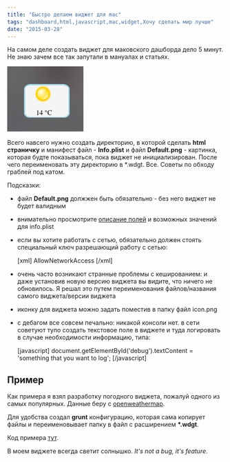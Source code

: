 ```yaml
---
title: "Быстро делаем виджет для mac"
tags: "dashboard,html,javascript,mac,widget,Хочу сделать мир лучше"
date: "2015-03-28"
---
```


На самом деле создать виджет для маковского дашборда дело 5 минут. Не знаю зачем все так запутали в мануалах и статьях.

![myweather](images/Screenshot-2015-03-28-16.06.37.png)

Всего навсего нужно создать директорию, в которой сделать **html страничку** и манифест файл - **Info.plist** и файл **Default.png** - картинка, которая будте показываться, пока виджет не инициализирован. После чего переименовать эту директорию в \*.wdgt. Все. Советы по обходу граблей под катом.

Подсказки:

- файл **Default.png** должжен быть обязательно - без него виджет не будет валидным
- внимательно просмотрите [описание полей](https://developer.apple.com/library/mac/documentation/AppleApplications/Conceptual/Dashboard_ProgTopics/Articles/WidgetBasics.html#//apple_ref/doc/uid/TP40008117-SW15 "developer.apple.com") и возможных значений для info.plist
- если вы хотите работать с сетью, обязательно должен стоять специальный ключ разрешающий работу с сетью:
    
    \[xml\] <key>AllowNetworkAccess</key> <true/> \[/xml\]
    
- очень часто возникают странные проблемы с кешированием: и даже установив новую версию виджета вы видите, что ничего не обновилось. Я решал это путем переименования файлов/названия самого виджета/версии виджета
- иконку для виджета можно задать поместив в папку файл icon.png
- с дебагом все совсем печально: никакой консоли нет. в сети советуют тупо создать текстовое поле в виджете и туда логировать в случае необходимости информацию, типа:
    
    \[javascript\] document.getElementById('debug').textContent = 'something that you want to log'; \[/javascript\]
    

## Пример

Как примера я взял разработку погодного виджета, пожалуй одного из самых популярных. Данные беру с [openweathermap](https://openweathermap.org/ "https://openweathermap.org/").

Для удобства создал **grunt** конфигурацию, которая сама копирует файлы и переименовывает папку в файл с расширением **\*.wdgt**.

Код примера [тут](https://github.com/stevermeister/myweather.wdgt "github.com").

В моем виджете всегда светит солнышко. _It's not a bug, it's feature_.
